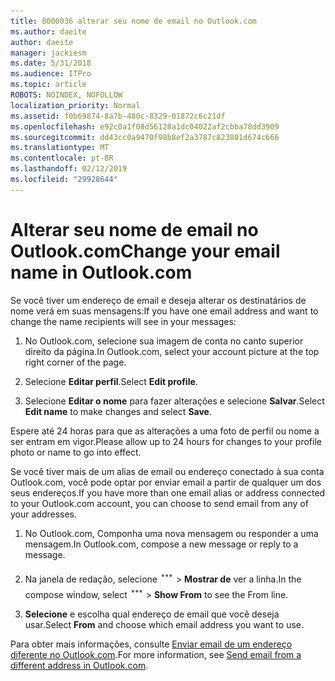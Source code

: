 ```yaml
---
title: 8000036 alterar seu nome de email no Outlook.com
ms.author: daeite
author: daeite
manager: jackiesm
ms.date: 5/31/2018
ms.audience: ITPro
ms.topic: article
ROBOTS: NOINDEX, NOFOLLOW
localization_priority: Normal
ms.assetid: f0b69874-8a7b-480c-8329-01872c6c21df
ms.openlocfilehash: e92c0a1f08d56128a1dc04022af2cbba78dd3909
ms.sourcegitcommit: dd43cc0a9470f98b8ef2a3787c823801d674c666
ms.translationtype: MT
ms.contentlocale: pt-BR
ms.lasthandoff: 02/12/2019
ms.locfileid: "29928644"
---
```

# <a name="change-your-email-name-in-outlookcom"></a><span data-ttu-id="1e4ad-102">Alterar seu nome de email no Outlook.com</span><span class="sxs-lookup"><span data-stu-id="1e4ad-102">Change your email name in Outlook.com</span></span>

<span data-ttu-id="1e4ad-103">Se você tiver um endereço de email e deseja alterar os destinatários de nome verá em suas mensagens:</span><span class="sxs-lookup"><span data-stu-id="1e4ad-103">If you have one email address and want to change the name recipients will see in your messages:</span></span>
  
1. <span data-ttu-id="1e4ad-104">No Outlook.com, selecione sua imagem de conta no canto superior direito da página.</span><span class="sxs-lookup"><span data-stu-id="1e4ad-104">In Outlook.com, select your account picture at the top right corner of the page.</span></span>
    
2. <span data-ttu-id="1e4ad-105">Selecione **Editar perfil**.</span><span class="sxs-lookup"><span data-stu-id="1e4ad-105">Select **Edit profile**.</span></span> 
    
3. <span data-ttu-id="1e4ad-106">Selecione **Editar o nome** para fazer alterações e selecione **Salvar**.</span><span class="sxs-lookup"><span data-stu-id="1e4ad-106">Select **Edit name** to make changes and select **Save**.</span></span> 
    
<span data-ttu-id="1e4ad-107">Espere até 24 horas para que as alterações a uma foto de perfil ou nome a ser entram em vigor.</span><span class="sxs-lookup"><span data-stu-id="1e4ad-107">Please allow up to 24 hours for changes to your profile photo or name to go into effect.</span></span>
  
<span data-ttu-id="1e4ad-108">Se você tiver mais de um alias de email ou endereço conectado à sua conta Outlook.com, você pode optar por enviar email a partir de qualquer um dos seus endereços.</span><span class="sxs-lookup"><span data-stu-id="1e4ad-108">If you have more than one email alias or address connected to your Outlook.com account, you can choose to send email from any of your addresses.</span></span>
  
1. <span data-ttu-id="1e4ad-109">No Outlook.com, Componha uma nova mensagem ou responder a uma mensagem.</span><span class="sxs-lookup"><span data-stu-id="1e4ad-109">In Outlook.com, compose a new message or reply to a message.</span></span>
    
2. <span data-ttu-id="1e4ad-p101">Na janela de redação, selecione ![mais o ícone de ações de grupo. ](media/b97ea7cd-eeb0-49c5-a564-7ca2d2e33909.png) \> **Mostrar de** ver a linha.</span><span class="sxs-lookup"><span data-stu-id="1e4ad-p101">In the compose window, select ![The More group actions icon.](media/b97ea7cd-eeb0-49c5-a564-7ca2d2e33909.png) \> **Show From** to see the From line.</span></span> 
    
3. <span data-ttu-id="1e4ad-112">**Selecione** e escolha qual endereço de email que você deseja usar.</span><span class="sxs-lookup"><span data-stu-id="1e4ad-112">Select **From** and choose which email address you want to use.</span></span> 
    
<span data-ttu-id="1e4ad-113">Para obter mais informações, consulte [Enviar email de um endereço diferente no Outlook.com](https://go.microsoft.com/fwlink/p/?linkid=2001701&amp;clcid=0x409).</span><span class="sxs-lookup"><span data-stu-id="1e4ad-113">For more information, see [Send email from a different address in Outlook.com](https://go.microsoft.com/fwlink/p/?linkid=2001701&amp;clcid=0x409).</span></span>
  


